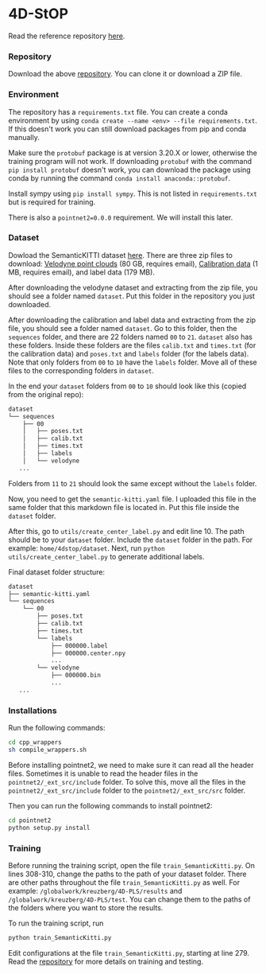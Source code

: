 # 4D-StOP

Read the reference repository [here][repo].

### Repository

Download the above [repository][repo]. You can clone it or download a ZIP file.

### Environment

The repository has a ```requirements.txt``` file. You can create a conda environment by using ```conda create --name <env> --file requirements.txt```. If this doesn't work you can still download packages from pip and conda manually.

Make sure the ```protobuf``` package is at version 3.20.X or lower, otherwise the training program will not work. If downloading ```protobuf``` with the command ```pip install protobuf``` doesn't work, you can download the package using conda by running the command ```conda install anaconda::protobuf```.

Install sympy using ```pip install sympy```. This is not listed in ```requirements.txt``` but is required for training.

There is also a ```pointnet2=0.0.0``` requirement. We will install this later.

### Dataset

Dowload the SemanticKITTI dataset [here][kitti].
There are three zip files to download: [Velodyne point clouds][velodyne] (80 GB, requires email), [Calibration data][calib] (1 MB, requires email), and label data (179 MB).

After downloading the velodyne dataset and extracting from the zip file, you should see a folder named ```dataset```. Put this folder in the repository you just downloaded.

After downloading the calibration and label data and extracting from the zip file, you should see a folder named ```dataset```. Go to this folder, then the ```sequences``` folder, and there are 22 folders named ``00`` to ``21``. ```dataset``` also has these folders. Inside these folders are the files ```calib.txt``` and ```times.txt``` (for the calibration data) and ```poses.txt``` and ```labels``` folder (for the labels data). Note that only folders from ```00``` to ```10``` have the ```labels``` folder. Move all of these files to the corresponding folders in ```dataset```.

In the end your ```dataset``` folders from ``00`` to ``10`` should look like this (copied from the original repo):
```sh
dataset
└── sequences
    ├── 00
    │   ├── poses.txt
    │   ├── calib.txt
    │   ├── times.txt
    │   ├── labels
    │   └── velodyne
   ...
   ```
   
Folders from ``11`` to ``21`` should look the same except without the ```labels``` folder.

Now, you need to get the ```semantic-kitti.yaml``` file. I uploaded this file in the same folder that this markdown file is located in. Put this file inside the ```dataset``` folder.

After this, go to ```utils/create_center_label.py``` and edit line 10. The path should be to your ```dataset``` folder. Include the ```dataset``` folder in the path. For example: ```home/4dstop/dataset```.
Next, run ```python utils/create_center_label.py``` to generate additional labels.

Final dataset folder structure:
```sh
dataset
├── semantic-kitti.yaml
└── sequences
    └── 00
        ├── poses.txt
        ├── calib.txt
        ├── times.txt
        └── labels
            ├── 000000.label
            ├── 000000.center.npy
            ...
        └── velodyne
            ├── 000000.bin
            ...
   ...
  ```
  
### Installations

Run the following commands:
```sh
cd cpp_wrappers
sh compile_wrappers.sh
```

Before installing pointnet2, we need to make sure it can read all the header files. Sometimes it is unable to read the header files in the ```pointnet2/_ext_src/include``` folder. To solve this, move all the files in the ```pointnet2/_ext_src/include``` folder to the ```pointnet2/_ext_src/src``` folder.

Then you can run the following commands to install pointnet2:
```sh
cd pointnet2
python setup.py install
```

### Training

Before running the training script, open the file ```train_SemanticKitti.py```. On lines 308-310, change the paths to the path of your dataset folder.
There are other paths throughout the file ```train_SemanticKitti.py``` as well. For example: ```/globalwork/kreuzberg/4D-PLS/results``` and ```/globalwork/kreuzberg/4D-PLS/test```. You can change them to the paths of the folders where you want to store the results.

To run the training script, run
```sh
python train_SemanticKitti.py
```
Edit configurations at the file ```train_SemanticKitti.py```, starting at line 279. Read the [repository][repo] for more details on training and testing.

[repo]: <https://github.com/LarsKreuzberg/4D-StOP>
[kitti]: <www.semantic-kitti.org/dataset.html#download>
[velodyne]: <https://www.cvlibs.net/download.php?file=data_odometry_velodyne.zip>
[calib]: <https://www.cvlibs.net/download.php?file=data_odometry_calib.zip>
